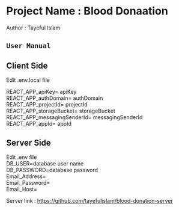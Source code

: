# Project Name : Blood Donaation

Author : Tayeful Islam

## `User Manual`

## **Client Side**

Edit .env.local file

REACT_APP_apiKey= apiKey\
REACT_APP_authDomain= authDomain \
REACT_APP_projectId= projectId \
REACT_APP_storageBucket= storageBucket \
REACT_APP_messagingSenderId= messagingSenderId \
REACT_APP_appId= appId

## **Server Side**

Edit .env file \
DB_USER=database user name \
DB_PASSWORD=database password \
Email_Address=\
Email_Password=\
Email_Host=

Server link : https://github.com/tayefulislam/blood-donation-server
